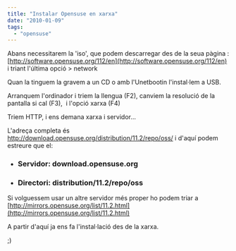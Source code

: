 ```yaml
---
title: "Instalar Opensuse en xarxa"
date: "2010-01-09"
tags: 
  - "opensuse"
---
```



Abans necessitarem la 'iso', que podem descarregar des de la seua pàgina : [http://software.opensuse.org/112/en](http://software.opensuse.org/112/en) i triant l'última opció > network

Quan la tinguem la gravem a un CD o amb l'Unetbootin l'instal·lem a USB.

Arranquem l'ordinador i triem la llengua (F2), canviem la resolució de la pantalla si cal (F3),  i l'opció xarxa (F4)

Triem HTTP, i ens demana xarxa i servidor...

L'adreça completa és http://download.opensuse.org/distribution/11.2/repo/oss/ i d'aquí podem estreure que el:

- ### Servidor: download.opensuse.org
    
- ### Directori: distribution/11.2/repo/oss
    

Si volguessem usar un altre servidor més proper ho podem triar a [http://mirrors.opensuse.org/list/11.2.html](http://mirrors.opensuse.org/list/11.2.html)

A partir d'aquí ja ens fa l'instal·lació des de la xarxa.

;)
